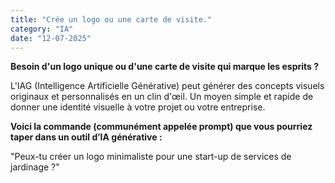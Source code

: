 ```yaml
---
title: "Crée un logo ou une carte de visite."
category: "IA"
date: "12-07-2025"
---
```


**Besoin d'un logo unique ou d'une carte de visite qui marque les esprits ?**

L'IAG (Intelligence Artificielle Générative) peut générer des concepts visuels originaux et personnalisés en un clin d'œil. Un moyen simple et rapide de donner une identité visuelle à votre projet ou votre entreprise.

**Voici la commande (communément appelée prompt) que vous pourriez taper dans un outil d’IA générative :**

"Peux-tu créer un logo minimaliste pour une start-up de services de jardinage ?"
